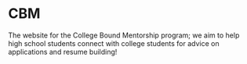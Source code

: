 # CBM
The website for the College Bound Mentorship program; we aim to help high school students connect with college students for advice on applications and resume building!
